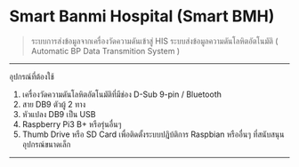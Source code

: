 Smart Banmi Hospital (Smart BMH)
======
> ระบบการส่งข้อมูลจากเครื่องวัดความดันเข้าสู่ HIS ระบบส่งข้อมูลความดันโลหิตอัตโนมัติ ( Automatic BP Data Transmition System )
***
อุปกรณ์ที่ต้องใช้
1. เครื่องวัดความดันโลหิตอัตโนมัติที่มีช่อง D-Sub 9-pin / Bluetooth
2. สาย DB9 ตัวผู้ 2 ทาง
3. หัวแปลง DB9 เป็น USB
3. Raspberry Pi3 B+ หรือรุ่นอื่นๆ
4. Thumb Drive หรือ SD Card เพื่อติดตั้งระบบปฎิบ้ติการ Raspbian หรืออื่นๆ ที่สนับสนุนอุปกรณ์ขนาดเล็ก
---
